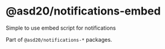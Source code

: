 # @asd20/notifications-embed

Simple to use embed script for notifications

Part of `@asd20/notifications-*` packages.
